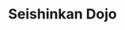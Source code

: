 ---
layout: dojo
fellow: yes
home-url: "https://www.seishinkandojo.org/"
location: "London"
title: "Seishinkan Dojo"
dojo-mon: Honda-mon-s.png
dojo-avatar: fellow_dojo_london.jpg
entrance_picture: fellow_dojo_london.jpg
practice_picture: default_practice.png
map: "https://www.google.com/maps/embed?pb=!1m18!1m12!1m3!1d4223.73952743022!2d-0.3056183222216368!3d51.49868857181128!2m3!1f0!2f0!3f0!3m2!1i1024!2i768!4f13.1!3m3!1m2!1s0x48760deb803201cb%3A0xb5ba3c87673998e0!2s8th%20Ealing%20Scout%20Group!5e1!3m2!1sen!2suk!4v1739059856449!5m2!1sen!2suk"
address: "8th Ealing Scout Hall,<br> Popes Lane,<br> South Ealing,<br> London"
time: "Tue 21:00 - 23:00<br>Thu 21:00 - 23:00<br>Sun 11:30 - 13:30"
email: info@seishinkandojo.org

sensei_picture: manfield_sensei.png
sensei_name: Mr Chris Mansfield Sensei, 7th Dan Kyoshi
sensei_bio: "Mr Chris Mansfield began training in Iaido in September 1978 at the London Nautical School of Science, Waterloo, London under Len Bean Sensei (2nd Dan) who at that time was the most senior graded person practising in the UK.
In April 1980 he went to Japan for a short holiday and trained at dojo in Kawasaki near Tokyo. This was his first real introduction to Japanese martial arts.
In September 1995 he decided to consolidate his experience, practice and knowledge of both Iaido and Jodo and determined to learn as much as he could, so went to Japan and lived and studied there for 11 years.
He achieved 7th Dan Iaido in November 1999 aged 44 and 7th Dan Jodo in October 2001 aged 45. He also holds the rank of 5th Dan in Kendo. <br><br>

Mr Chris Mansfield participated in numerous competitions throughout Japan and countless seminars and has the distinction of being the only foreigner to have won the All Japan Kendo Federation Jodo Taikai at 6th Dan level and been runner up in the 7th Dan category.
He has represented the United Kingdom both Nationally and Internationally in both Iaido and Jodo and continues to teach at seminars within the UK and across Europe in various countries.
Mr Chris Mansfield is a recognized referee both at home and abroad and is called upon to sit on grading panels from 1st - 7th Dan each year at European level. He also holds a National level Coach award.
He has been the leader and head teacher of Seishinkan Dojo (Iaido & Jodo) in Ealing, London since it was established in April 1981.
During his stay in Japan he was instrumental in compiling the first English version of the All Japan Kendo Federation's book of standardized Iaido and Jodo. These books continue to be published and updated for the benefit of the international martial arts community around the world."
---